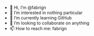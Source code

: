 - 👋 Hi, I’m @fabrign
- 👀 I’m interested in nothing particular
- 🌱 I’m currently learning GitHub
- 💞️ I’m looking to collaborate on anything
- 📫 How to reach me: fabrign

<!---
fabrign/fabrign is a ✨ special ✨ repository because its `README.md` (this file) appears on your GitHub profile.
You can click the Preview link to take a look at your changes.
--->
